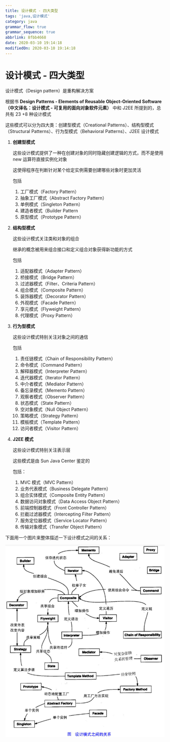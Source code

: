```yaml
---
title: 设计模式 - 四大类型
tags: 'java,设计模式'
category: java
grammar_flow: true
grammar_sequence: true
abbrlink: 8fbb4668
date: 2020-03-10 19:14:18
modifiedOn: 2020-03-10 19:14:18
---
```

# 设计模式 - 四大类型 #

设计模式（Design pattern）是重构解决方案

根据书 **Design Patterns - Elements of Reusable Object-Oriented Software（中文译名：设计模式 - 可复用的面向对象软件元素）** 中和 J2EE 所提到的，总共有 23 +8 种设计模式

这些模式可以分为四大类：创建型模式（Creational Patterns）、结构型模式（Structural Patterns）、行为型模式（Behavioral Patterns）、J2EE 设计模式

<!-- more -->

1.  **创建型模式**
    
    这些设计模式提供了一种在创建对象的同时隐藏创建逻辑的方式，而不是使用 new 运算符直接实例化对象
    
    这使得程序在判断针对某个给定实例需要创建哪些对象时更加灵活
    
    包括
    
    1.  工厂模式（Factory Pattern）
    2.  抽象工厂模式（Abstract Factory Pattern）
    3.  单例模式（Singleton Pattern）
    4.  建造者模式（Builder Pattern
    5.  原型模式（Prototype Pattern）
2.  **结构型模式**
    
    这些设计模式关注类和对象的组合
    
    继承的概念被用来组合接口和定义组合对象获得新功能的方式
    
    包括
    
    1.  适配器模式（Adapter Pattern）
    2.  桥接模式（Bridge Pattern）
    3.  过滤器模式（Filter、Criteria Pattern）
    4.  组合模式（Composite Pattern）
    5.  装饰器模式（Decorator Pattern）
    6.  外观模式（Facade Pattern）
    7.  享元模式（Flyweight Pattern）
    8.  代理模式（Proxy Pattern）
3.  **行为型模式**
    
    这些设计模式特别关注对象之间的通信
    
    包括
    
    1.  责任链模式（Chain of Responsibility Pattern）
    2.  命令模式（Command Pattern）
    3.  解释器模式（Interpreter Pattern）
    4.  迭代器模式（Iterator Pattern）
    5.  中介者模式（Mediator Pattern）
    6.  备忘录模式（Memento Pattern）
    7.  观察者模式（Observer Pattern）
    8.  状态模式（State Pattern）
    9.  空对象模式（Null Object Pattern）
    10. 策略模式（Strategy Pattern）
    11. 模板模式（Template Pattern）
    12. 访问者模式（Visitor Pattern）
4.  **J2EE 模式**
    
    这些设计模式特别关注表示层
    
    这些模式是由 Sun Java Center 鉴定的
    
    包括：
    
    1.  MVC 模式（MVC Pattern）
    2.  业务代表模式（Business Delegate Pattern）
    3.  组合实体模式（Composite Entity Pattern）
    4.  数据访问对象模式（Data Access Object Pattern）
    5.  前端控制器模式（Front Controller Pattern）
    6.  拦截过滤器模式（Intercepting Filter Pattern）
    7.  服务定位器模式（Service Locator Pattern）
    8.  传输对象模式（Transfer Object Pattern）

下面用一个图片来整体描述一下设计模式之间的关系：

![设计模式之间的关系](../../image/gof_intro_1.jpg)
